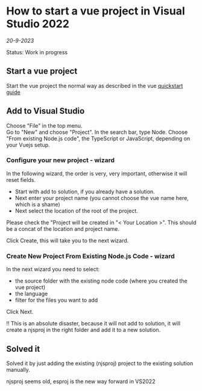 # How to start a vue project in Visual Studio 2022

*20-9-2023*

Status: Work in progress

## Start a vue project

Start the vue project the normal way as described in the vue [quickstart guide](https://vuejs.org/guide/quick-start)

## Add to Visual Studio

Choose "File" in the top menu.  
Go to "New" and choose "Project".
In the search bar, type Node.
Choose "From existing Node.js code", the TypeScript or JavaScript, depending on your Vuejs setup.

### Configure your new project - wizard

In the following wizard, the order is very, very important, otherwise it will reset fields.

- Start with add to solution, if you already have a solution.
- Next enter your project name (you cannot choose the vue name here, which is a shame)
- Next select the location of the root of the project.

Please check the "Project will be created in "< Your Location >". This should be a concat of the location and project
name.

Click Create, this will take you to the next wizard.

### Create New Project From Existing Node.js Code - wizard

In the next wizard you need to select:

- the source folder with the existing node code (where you created the vue project)
- the language
- filter for the files you want to add

Click Next.

!! This is an absolute disaster, because it will not add to solution, it will create a njsproj in the right folder and
add it to a new solution.

## Solved it

Solved it by just adding the existing (njsproj) project to the existing solution manually.

njsproj seems old, esproj is the new way forward in VS2022

